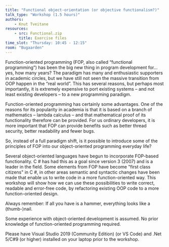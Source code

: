 ```yaml
---
title: "Functional object-orientation (or objective functionalism?)"
talk_type: "Workshop (1.5 hours)"
authors:
    - Knut Tveitane
resources:
    - src: Functional.zip
      title: Exercise files
time_slot: "Thursday: 10:45 - 12:15"
room: "Bugaarden"
---
```

Function-oriented programming (FOP, also called “functional programming”) has been the big new thing in program development for… yes, how many years? The paradigm has many and enthusiastic supporters in academic circles, but we have still not seen the massive transition from OOP happen in the “real world”. This has several reasons, but perhaps most importantly, it is extremely expensive to port existing systems – and not least existing developers – to a new programming paradigm.

Function-oriented programming has certainly some advantages. One of the reasons for its popularity in academia is that it is based on a branch of mathematics – lambda calculus – and that mathematical proof of its functionality therefore can be provided. For us ordinary developers, it is more important that FOP can provide benefits such as better thread security, better readability and fewer bugs.

So, instead of a full paradigm shift, is it possible to introduce some of the principles of FOP into our object-oriented programming everyday life?

Several object-oriented languages have begun to incorporate FOP-based functionality. C # has had this as a goal since version 3 (2007) and is a leader in the field. Some elements from FOP have become "first class citizens" in C #, in other areas semantic and syntactic changes have been made that enable us to write code in a more function-oriented way. This workshop will show how we can use these possibilities to write correct, readable and error-free code, by refactoring existing OOP code to a more function-oriented design.

Always remember: If all you have is a hammer, everything looks like a (thumb-)nail.

Some experience with object-oriented development is assumed. No prior knowledge of function-oriented programming required.

Please have Visual Studio 2019 (Community Edition) (or VS Code) and .Net 5/C#9 (or higher) installed on your laptop prior to the workshop.
